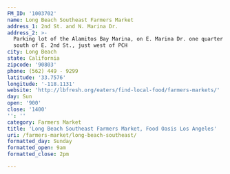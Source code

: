 ```yaml
---
FM_ID: '1003702'
name: Long Beach Southeast Farmers Market
address_1: 2nd St. and N. Marina Dr.
address_2: >-
  Parking lot of the Alamitos Bay Marina, on E. Marina Dr. one quarter mile
  south of E. 2nd St., just west of PCH
city: Long Beach
state: California
zipcode: '90803'
phone: (562) 449 - 9299
latitude: '33.7576'
longitude: '-118.1131'
website: 'http://lbfresh.org/eaters/find-local-food/farmers-markets/'
day: Sun
open: '900'
close: '1400'
'': ''
category: Farmers Market
title: 'Long Beach Southeast Farmers Market, Food Oasis Los Angeles'
uri: /farmers-market/long-beach-southeast/
formatted_day: Sunday
formatted_open: 9am
formatted_close: 2pm

---
```

